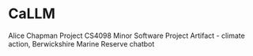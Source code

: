 # CaLLM
Alice Chapman Project CS4098 Minor Software Project Artifact - climate action, Berwickshire Marine Reserve chatbot
